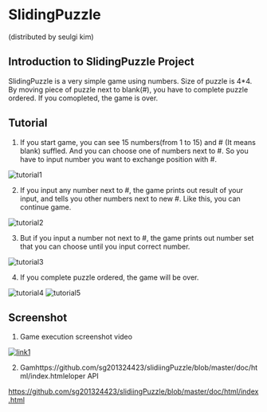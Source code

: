 # SlidingPuzzle
(distributed by seulgi kim)

## Introduction to SlidingPuzzle Project

SlidingPuzzle is a very simple game using numbers. Size of puzzle is 4*4. By moving piece of puzzle next to blank(#), you have to complete puzzle ordered. If you comopleted, the game is over.

## Tutorial

1. If you start game, you can see 15 numbers(from 1 to 15) and # (It means blank) suffled. And you can choose one of numbers next to #. So you have to input number you want to exchange position with #.

![tutorial1](https://github.com/sg201324423/sg201324423.github.com/blob/master/1.png?raw=true)

2. If you input any number next to #, the game prints out result of your input, and tells you other numbers next to new #. Like this, you can continue game.

![tutorial2](https://github.com/sg201324423/sg201324423.github.com/blob/master/2.png?raw=true)

3. But if you input a number not  next to #, the game prints out number set that you can choose until you input correct number.

![tutorial3](https://github.com/sg201324423/sg201324423.github.com/blob/master/3.png?raw=true)

4. If you complete puzzle ordered, the game will be over.

![tutorial4](https://github.com/sg201324423/sg201324423.github.com/blob/master/4.png?raw=true)
![tutorial5](https://github.com/sg201324423/sg201324423.github.com/blob/master/5.png?raw=true)

## Screenshot

1. Game execution screenshot video

[![link1](http://img.youtube.com/vi/QWYeVA80IIs/0.jpg)](https://www.youtube.com/embed//QWYeVA80IIs)

2. Gamhttps://github.com/sg201324423/slidiingPuzzle/blob/master/doc/html/index.htmleloper API

https://github.com/sg201324423/slidiingPuzzle/blob/master/doc/html/index.html
